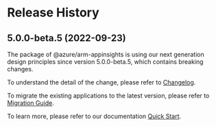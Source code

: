 # Release History
    
## 5.0.0-beta.5 (2022-09-23)

The package of @azure/arm-appinsights is using our next generation design principles since version 5.0.0-beta.5, which contains breaking changes.

To understand the detail of the change, please refer to [Changelog](https://aka.ms/js-track2-changelog).

To migrate the existing applications to the latest version, please refer to [Migration Guide](https://aka.ms/js-track2-migration-guide).

To learn more, please refer to our documentation [Quick Start](https://aka.ms/js-track2-quickstart).
